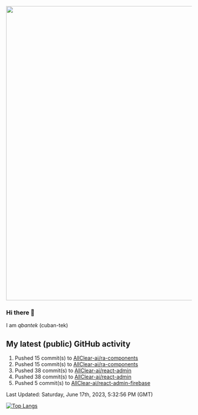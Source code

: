 <img src="https://user-images.githubusercontent.com/1090192/231227350-b13c0797-9e41-42a4-ab5c-d0e234d2a3d2.png" width="800px" />

### Hi there 👋

I am *qbantek* (cuban-tek)

<!--
**qbantek/qbantek** is a ✨ _special_ ✨ repository because its `README.md` (this file) appears on your GitHub profile.

Here are some ideas to get you started:

- 🔭 I’m currently working on ...
- 🌱 I’m currently learning ...
- 👯 I’m looking to collaborate on ...
- 🤔 I’m looking for help with ...
- 💬 Ask me about ...
- 📫 How to reach me: ...
- 😄 Pronouns: ...
- ⚡ Fun fact: ...
-->

## My latest (public) GitHub activity
<!--RECENT_ACTIVITY:start-->
1. Pushed 15 commit(s) to [AllClear-ai/ra-components](https://github.com/AllClear-ai/ra-components)<br>
2. Pushed 15 commit(s) to [AllClear-ai/ra-components](https://github.com/AllClear-ai/ra-components)<br>
3. Pushed 38 commit(s) to [AllClear-ai/react-admin](https://github.com/AllClear-ai/react-admin)<br>
4. Pushed 38 commit(s) to [AllClear-ai/react-admin](https://github.com/AllClear-ai/react-admin)<br>
5. Pushed 5 commit(s) to [AllClear-ai/react-admin-firebase](https://github.com/AllClear-ai/react-admin-firebase)<br>
<!--RECENT_ACTIVITY:end-->

<!--RECENT_ACTIVITY:last_update-->
Last Updated: Saturday, June 17th, 2023, 5:32:56 PM (GMT)
<!--RECENT_ACTIVITY:last_update_end-->


[![Top Langs](https://github-readme-stats.vercel.app/api/top-langs/?username=qbantek&langs_count=10&hide_progress=true)](https://github.com/anuraghazra/github-readme-stats)
